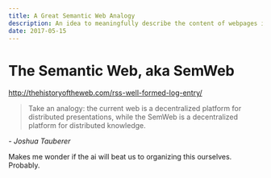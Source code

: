 ```yaml
---
title: A Great Semantic Web Analogy
description: An idea to meaningfully describe the content of webpages in such a way that they can be programmatically connected to other webpages and start to amount to something larger than themselves.
date: 2017-05-15
---
```


# The Semantic Web, aka SemWeb
http://thehistoryoftheweb.com/rss-well-formed-log-entry/

> Take an analogy: the current web is a decentralized platform for distributed presentations, while the SemWeb is a decentralized platform for distributed knowledge.

_- Joshua Tauberer_

Makes me wonder if the ai will beat us to organizing this ourselves. Probably. 
